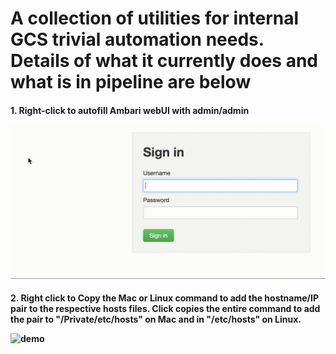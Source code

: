 # A collection of utilities for internal GCS trivial automation needs. Details of what it currently does and what is in pipeline are below

<h4>1. Right-click to autofill Ambari webUI with admin/admin

![demo](Screenshots/Ambari_Auto_fill.gif)

<h4>2. Right click to Copy the Mac or Linux command to add the hostname/IP pair to the respective hosts files. Click copies the entire command to add the pair to "/Private/etc/hosts" on Mac and in "/etc/hosts" on Linux.

![demo](Screenshots/copy_hosts_ips.gif)
